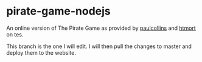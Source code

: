 # pirate-game-nodejs

An online version of The Pirate Game as provided by <a href=https://www.tes.com/teaching-resource/the-pirate-game-end-of-term-activity-6258063>paulcollins</a> and <a href="https://www.tes.com/teaching-resource/the-pirate-game-square-picker-6437335">htmort</a> on tes.

This branch is the one I will edit. I will then pull the changes to master and deploy them to the website.
